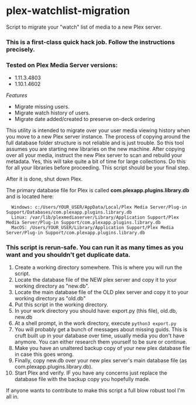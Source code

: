 # plex-watchlist-migration
Script to migrate your "watch" list of media to a new Plex server.

### This is a first-class quick hack job.  Follow the instructions precisely.

### Tested on Plex Media Server versions:
* 1.11.3.4803
* 1.10.1.4602

*Features*
* Migrate missing users.
* Migrate watch history of users.
* Migrate date added/created to preserve on-deck ordering


This utility is intended to migrate over your user media viewing history when you move to a new
Plex server instance.  The process of copying around the full database folder structure is not reliable and
is just trouble.  So this tool assumes you are starting new libraries on the new machine.
After copying over all your media, instruct the new Plex server to scan and rebuild your metadata.
Yes, this will take quite a bit of time for large collections.  Do this for all your
libraries before proceeding.  This script should be your final step.

After it is done, shut down Plex.

The primary database file for Plex is called **com.plexapp.plugins.library.db** and is located here:

	  Windows: c:/Users/YOUR_USER/AppData/Local/Plex Media Server/Plug-in Support/Databases/com.plexapp.plugins.library.db
	  Linux: /var/lib/plexmediaserver/Library/Application Support/Plex Media Server/Plug-in Support/com.plexapp.plugins.library.db
	  MacOS: /Users/YOUR_USER/Library/Application Support/Plex Media Server/Plug-in Support/com.plexapp.plugins.library.db

### This script is rerun-safe. You can run it as many times as you want and you shouldn't get duplicate data.

1.  Create a working directory somewhere. This is where you will run the script.
1.  Locate the database file of the NEW plex server and copy it to your working directory as "new.db".
1.  Locate the main database file of the OLD plex server and copy it to your working directory as "old.db"
1.  Put this script in the working directory.
1.  In your work directory you should have: export.py (this file), old.db, new.db
1.  At a shell prompt, in the work directory, execute `python3 export.py`
1.  You will probably get a bunch of messages about missing guids.  This is cruft built up in your database over time, usually media you don't have anymore. You can either research them yourself to be sure or continue.
1.  Make you have an unaltered backup copy of your new plex database file in case this goes wrong.
1.  Finally, copy new.db over your new plex server's main database file (as com.plexapp.plugins.library.db).
1. Start Plex and verify.  IF you have any concerns just replace the database file with the backup copy you hopefully made.

If anyone wants to contribute to make this script a full blow robust tool I'm all in.
